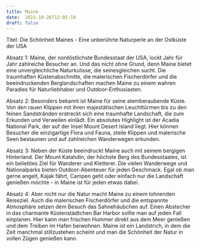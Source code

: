 ```yaml
---
title: Maine
date:  2023-10-26T12:05:19
draft: false
---
```


Titel: Die Schönheit Maines - Eine unberührte Naturperle an der Ostküste der USA

Absatz 1:
Maine, der nordöstlichste Bundesstaat der USA, lockt Jahr für Jahr zahlreiche Besucher an. Und das nicht ohne Grund, denn Maine bietet eine unvergleichliche Naturkulisse, die seinesgleichen sucht. Die traumhaften Küstenabschnitte, die malerischen Fischerdörfer und die beeindruckenden Berglandschaften machen Maine zu einem wahren Paradies für Naturliebhaber und Outdoor-Enthusiasten.

Absatz 2:
Besonders bekannt ist Maine für seine atemberaubende Küste. Von den rauen Klippen mit ihren majestätischen Leuchttürmen bis zu den feinen Sandstränden erstreckt sich eine traumhafte Landschaft, die zum Erkunden und Verweilen einlädt. Ein absolutes Highlight ist der Acadia National Park, der auf der Insel Mount Desert Island liegt. Hier können Besucher die einzigartige Flora und Fauna, steile Klippen und malerische Seen bestaunen und auf zahlreichen Wanderwegen erkunden.

Absatz 3:
Neben der Küste beeindruckt Maine auch mit seinem bergigen Hinterland. Der Mount Katahdin, der höchste Berg des Bundesstaates, ist ein beliebtes Ziel für Wanderer und Kletterer. Die vielen Wanderwege und Nationalparks bieten Outdoor-Abenteuer für jeden Geschmack. Egal ob man gerne angelt, Kajak fährt, Campen geht oder einfach nur die Landschaft genießen möchte - in Maine ist für jeden etwas dabei.

Absatz 4:
Aber nicht nur die Natur macht Maine zu einem lohnenden Reiseziel. Auch die malerischen Fischerdörfer und die entspannte Atmosphäre setzen dem Besuch das Sahnehäubchen auf. Einen Abstecher in das charmante Küstenstädtchen Bar Harbor sollte man auf jeden Fall einplanen. Hier kann man frischen Hummer direkt aus dem Meer genießen und dem Treiben im Hafen beiwohnen. Maine ist ein Landstrich, in dem die Zeit manchmal stillzustehen scheint und man die Schönheit der Natur in vollen Zügen genießen kann.